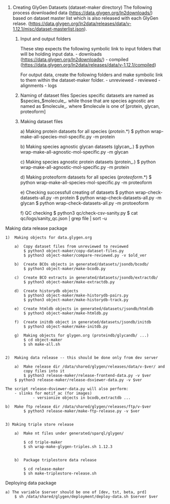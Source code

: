 1)  Creating GlyGen Datasets (dataset-maker directory)
    The following process downloaded data (https://data.glygen.org/ln2downloads/) based
    on dataset master list which is also released with each GlyGen relase. 
    (https://data.glygen.org/ln2data/releases/data/v-1.12.1/misc/dataset-masterlist.json). 

    1) Input and output folders

        These step expects the following symbolic link to input folders that 
        will be holding input data.
            - downloads (https://data.glygen.org/ln2downloads/)
            - compiled  (https://data.glygen.org/ln2data/releases/data/v-1.12.1/compiled)
    
        For output data, create the following folders and make symbolic link to them 
        within the dataset-maker folder.
            - unreviewed
            - reviewed
            - alignments
            - logs


    2) Naming of dataset files
        Species specific datasets are named as $species_$molecule_*.* while those that
        are species agnostic are named as $molecule_*.* where $molecule is one of
        [protein, glycan, proteoform]

    
    3) Making dataset files

        a)  Making protein datasets for all species (*_protein_*.*)
            $ python wrap-make-all-species-mol-specific.py -m protein 

        b)  Making species agnostic glycan datasets (glycan_*.*)
            $ python wrap-make-all-agnostic-mol-specific.py -m glycan
    
        c)  Making species agnostic protein datasets (protein_*.*)
            $ python wrap-make-all-agnostic-mol-specific.py -m protein

        d)  Making proteoform datasets for all species (*_proteoform_*.*)
            $ python wrap-make-all-species-mol-specific.py -m proteoform

        e)  Checking successfull creating of datasets
            $ python wrap-check-datasets-all.py -m protein
            $ python wrap-check-datasets-all.py -m glycan
            $ python wrap-check-datasets-all.py -m protoeoform

        f)  QC checking
            $ python3 qc/check-csv-sanity.py
            $ cat qc/logs/sanity_qc.json | grep file | sort -u



Making data release package

    1)  Making objects for data.glygen.org
    
        a)  Copy dataset files from unreviewed to reviewed
            $ python3 object-maker/copy-dataset-files.py
            $ python3 object-maker/compare-reviewed.py -v $old_ver

        b)  Create BCOs objects in generated/datasets/jsondb/bcodb/
            $ python3 object-maker/make-bcodb.py

        c)  Create BCO extracts in generated/datasets/jsondb/extractdb/
            $ python3 object-maker/make-extractdb.py 

        d)  Create historydb objects 
            $ python3 object-maker/make-historydb-pairs.py 
            $ python3 object-maker/make-historydb-track.py 
    
        e)  Create htmldb objects in generated/datasets/jsondb/htmldb
            $ python3 object-maker/make-htmldb.py
    
        f)  Create initdb object in generated/datasets/jsondb/initdb
            $ python3 object-maker/make-initdb.py 

        g)  Making objects for glygen.org (proteindb/glycandb/ ...)
            $ cd object-maker
            $ sh make-all.sh


    2)  Making data release -- this should be done only from dev server

        a)  Make release dir /data/shared/glygen/releases/data/v-$ver/ and 
            copy files into it
            $ python3 release-maker/release-frontend-data.py -v $ver
	    $ python3 release-maker/release-dsviewer-data.py -v $ver
	
	The script release-dsviewer-data.py will also perform:
		- slinks for motif_ac (for images)
            	- versionize objects in bcodb,extractdb ...
        
	b)  Make ftp release dir /data/shared/glygen/releases/ftp/v-$ver
            $ python3 release-maker/make-ftp-release.py -v $ver


    3) Making triple store release
        
        a)  Make nt files under generated/sparql/glygen/
            
            $ cd triple-maker 
            $ sh wrap-make-glygen-triples.sh 1.12.3
        

        b)  Package triplestore data release
            
            $ cd release-maker
            $ sh make-triplestore-release.sh



Deploying data package
    
    a) The variable $server should be one of [dev, tst, beta, prd]
        $ sh /data/shared/glygen/deployment/deploy-data.sh $server $ver






